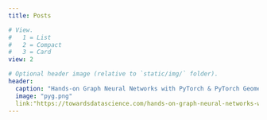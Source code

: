 ```yaml
---
title: Posts

# View.
#   1 = List
#   2 = Compact
#   3 = Card
view: 2

# Optional header image (relative to `static/img/` folder).
header:
  caption: "Hands-on Graph Neural Networks with PyTorch & PyTorch Geometric"
  image: "pyg.png"
  link:"https://towardsdatascience.com/hands-on-graph-neural-networks-with-pytorch-pytorch-geometric-359487e221a8"
---
```

